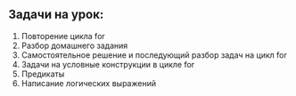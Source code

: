 ## Задачи на урок:

1. Повторение цикла for
2. Разбор домашнего задания 
3. Самостоятельное решение и последующий разбор задач на цикл for
4. Задачи на условные конструкции в цикле for
5. Предикаты
6. Написание логических выражений

